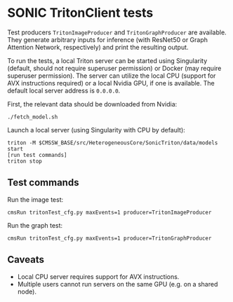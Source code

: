 # SONIC TritonClient tests

Test producers `TritonImageProducer` and `TritonGraphProducer` are available.
They generate arbitrary inputs for inference (with ResNet50 or Graph Attention Network, respectively) and print the resulting output.

To run the tests, a local Triton server can be started using Singularity (default, should not require superuser permission)
or Docker (may require superuser permission).
The server can utilize the local CPU (support for AVX instructions required) or a local Nvidia GPU, if one is available.
The default local server address is `0.0.0.0`.

First, the relevant data should be downloaded from Nvidia:
```
./fetch_model.sh
```

Launch a local server (using Singularity with CPU by default):
```
triton -M $CMSSW_BASE/src/HeterogeneousCore/SonicTriton/data/models start
[run test commands]
triton stop
```

## Test commands

Run the image test:
```
cmsRun tritonTest_cfg.py maxEvents=1 producer=TritonImageProducer
```

Run the graph test:
```
cmsRun tritonTest_cfg.py maxEvents=1 producer=TritonGraphProducer
```

## Caveats

* Local CPU server requires support for AVX instructions.
* Multiple users cannot run servers on the same GPU (e.g. on a shared node).
